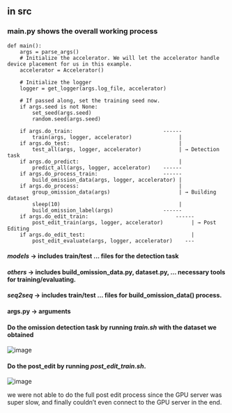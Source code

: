 ## in src
### main.py shows the overall working process
```
def main():
    args = parse_args()
    # Initialize the accelerator. We will let the accelerator handle device placement for us in this example.
    accelerator = Accelerator()

    # Initialize the logger
    logger = get_logger(args.log_file, accelerator)

    # If passed along, set the training seed now.
    if args.seed is not None:
        set_seed(args.seed)
        random.seed(args.seed)

    if args.do_train:                             ------
        train(args, logger, accelerator)               | 
    if args.do_test:                                   |
        test_all(args, logger, accelerator)            | → Detection task
    if args.do_predict:                                |
        predict_all(args, logger, accelerator)    ------     
    if args.do_process_train:                     ------     
        build_omission_data(args, logger, accelerator) |
    if args.do_process:                                |
        group_omission_data(args)                      | → Building dataset
        sleep(10)                                      |
        build_omission_label(args)                ------
    if args.do_edit_train:                            ------
        post_edit_train(args, logger, accelerator)         | → Post Editing
    if args.do_edit_test:                                  |
        post_edit_evaluate(args, logger, accelerator)    ---
```

#### ***models*** → includes train/test ... files for the detection task

#### ***others*** → includes build_omission_data.py, dataset.py, ... necessary tools for training/evaluating. 

#### ***seq2seq*** → includes train/test ... files for build_omission_data() process. 

#### args.py → arguments


#### Do the omission detection task by running ***train.sh*** with the dataset we obtained 
![image](https://github.com/user-attachments/assets/5f6783a6-00b9-42fd-9b95-ae4659512cd3)

#### Do the post_edit by running ***post_edit_train.sh***. 
![image](https://github.com/user-attachments/assets/f574dc92-ebc9-4c39-9482-6f8a04a21170)

we were not able to do the full post edit process since the GPU server was super slow, and finally couldn’t even connect to the GPU server in the end.



